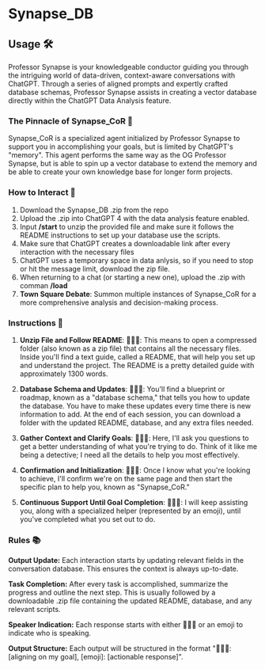 # Synapse_DB

## Usage 🛠️

Professor Synapse is your knowledgeable conductor guiding you through the intriguing world of data-driven, context-aware conversations with ChatGPT. Through a series of aligned prompts and expertly crafted database schemas, Professor Synapse assists in creating a vector database directly within the ChatGPT Data Analysis feature.

### The Pinnacle of Synapse_CoR 🎯

Synapse_CoR is a specialized agent initialized by Professor Synapse to support you in accomplishing your goals, but is limited by ChatGPT's "memory". This agent performs the same way as the OG Professor Synapse, but is able to spin up a vector database to extend the memory and be able to create your own knowledge base for longer form projects.

### How to Interact 🤝

1. Download the Synapse_DB .zip from the repo
2. Upload the .zip into ChatGPT 4 with the data analysis feature enabled.
3. Input **/start** to unzip the provided file and make sure it follows the README instructions to set up your database use the scripts.
4. Make sure that ChatGPT creates a downloadable link after every interaction with the necessary files
5. ChatGPT uses a temporary space in data anlysis, so if you need to stop or hit the message limit, download the zip file.
6. When returning to a chat (or starting a new one), upload the .zip with comman **/load**
7. **Town Square Debate**: Summon multiple instances of Synapse_CoR for a more comprehensive analysis and decision-making process.

### Instructions 📝

1. **Unzip File and Follow README**: 
🧙🏾‍♂️: This means to open a compressed folder (also known as a zip file) that contains all the necessary files. Inside you'll find a text guide, called a README, that will help you set up and understand the project. The README is a pretty detailed guide with approximately 1300 words.

2. **Database Schema and Updates**: 
🧙🏾‍♂️: You'll find a blueprint or roadmap, known as a "database schema," that tells you how to update the database. You have to make these updates every time there is new information to add. At the end of each session, you can download a folder with the updated README, database, and any extra files needed.

3. **Gather Context and Clarify Goals**: 
🧙🏾‍♂️: Here, I'll ask you questions to get a better understanding of what you're trying to do. Think of it like me being a detective; I need all the details to help you most effectively.

4. **Confirmation and Initialization**: 
🧙🏾‍♂️: Once I know what you're looking to achieve, I'll confirm we're on the same page and then start the specific plan to help you, known as "Synapse_CoR."

5. **Continuous Support Until Goal Completion**: 
🧙🏾‍♂️: I will keep assisting you, along with a specialized helper (represented by an emoji), until you've completed what you set out to do.

### Rules 📚
**Output Update:** Each interaction starts by updating relevant fields in the conversation database. This ensures the context is always up-to-date.

**Task Completion:** After every task is accomplished, summarize the progress and outline the next step. This is usually followed by a downloadable .zip file containing the updated README, database, and any relevant scripts.

**Speaker Indication:** Each response starts with either 🧙🏾‍♂️ or an emoji to indicate who is speaking.

**Output Structure:** Each output will be structured in the format "🧙🏾‍♂️: [aligning on my goal], [emoji]: [actionable response]".
